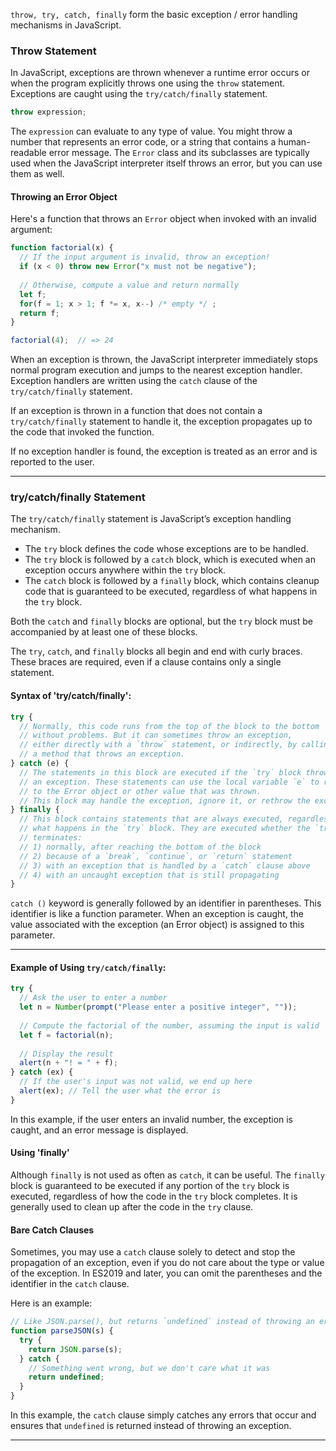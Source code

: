 

`throw, try, catch, finally` form the basic exception / error handling mechanisms in JavaScript.

### Throw Statement

In JavaScript, exceptions are thrown whenever a runtime error occurs or when the program explicitly throws one using the `throw` statement. Exceptions are caught using the `try/catch/finally` statement.

```js
throw expression;
```

The `expression` can evaluate to any type of value. You might throw a number that represents an error code, or a string that contains a human-readable error message. The `Error` class and its subclasses are typically used when the JavaScript interpreter itself throws an error, but you can use them as well.

#### Throwing an Error Object

Here's a function that throws an `Error` object when invoked with an invalid argument:

```js
function factorial(x) {
  // If the input argument is invalid, throw an exception!
  if (x < 0) throw new Error("x must not be negative");
  
  // Otherwise, compute a value and return normally
  let f;
  for(f = 1; x > 1; f *= x, x--) /* empty */ ;
  return f;
}

factorial(4);  // => 24
```

When an exception is thrown, the JavaScript interpreter immediately stops normal program execution and jumps to the nearest exception handler. Exception handlers are written using the `catch` clause of the `try/catch/finally` statement.

If an exception is thrown in a function that does not contain a `try/catch/finally` statement to handle it, the exception propagates up to the code that invoked the function.

If no exception handler is found, the exception is treated as an error and is reported to the user.

---

### try/catch/finally Statement

The `try/catch/finally` statement is JavaScript’s exception handling mechanism. 

* The `try` block defines the code whose exceptions are to be handled. 
* The `try` block is followed by a `catch` block, which is executed when an exception occurs anywhere within the `try` block. 
* The `catch` block is followed by a `finally` block, which contains cleanup code that is guaranteed to be executed, regardless of what happens in the `try` block.

Both the `catch` and `finally` blocks are optional, but the `try` block must be accompanied by at least one of these blocks. 

The `try`, `catch`, and `finally` blocks all begin and end with curly braces. These braces are required, even if a clause contains only a single statement.

#### Syntax of 'try/catch/finally':

```js
try {
  // Normally, this code runs from the top of the block to the bottom
  // without problems. But it can sometimes throw an exception,
  // either directly with a `throw` statement, or indirectly, by calling
  // a method that throws an exception.
} catch (e) {
  // The statements in this block are executed if the `try` block throws
  // an exception. These statements can use the local variable `e` to refer
  // to the Error object or other value that was thrown.
  // This block may handle the exception, ignore it, or rethrow the exception.
} finally {
  // This block contains statements that are always executed, regardless of
  // what happens in the `try` block. They are executed whether the `try` block
  // terminates:
  // 1) normally, after reaching the bottom of the block
  // 2) because of a `break`, `continue`, or `return` statement
  // 3) with an exception that is handled by a `catch` clause above
  // 4) with an uncaught exception that is still propagating
}
```
`catch ()` keyword is generally followed by an identifier in parentheses. This identifier is like a function parameter. When an exception is caught, the value associated with the exception (an Error object) is assigned to this parameter.

___

#### Example of Using `try/catch/finally`:

```js
try {
  // Ask the user to enter a number
  let n = Number(prompt("Please enter a positive integer", ""));
  
  // Compute the factorial of the number, assuming the input is valid
  let f = factorial(n);
  
  // Display the result
  alert(n + "! = " + f);
} catch (ex) {
  // If the user's input was not valid, we end up here
  alert(ex); // Tell the user what the error is
}
```

In this example, if the user enters an invalid number, the exception is caught, and an error message is displayed.

#### Using 'finally'

Although `finally` is not used as often as `catch`, it can be useful. The `finally` block is guaranteed to be executed if any portion of the `try` block is executed, regardless of how the code in the `try` block completes. It is generally used to clean up after the code in the `try` clause.

#### Bare Catch Clauses

Sometimes, you may use a `catch` clause solely to detect and stop the propagation of an exception, even if you do not care about the type or value of the exception. In ES2019 and later, you can omit the parentheses and the identifier in the `catch` clause.

Here is an example:
```js
// Like JSON.parse(), but returns `undefined` instead of throwing an error
function parseJSON(s) {
  try {
    return JSON.parse(s);
  } catch {
    // Something went wrong, but we don't care what it was
    return undefined;
  }
}
```

In this example, the `catch` clause simply catches any errors that occur and ensures that `undefined` is returned instead of throwing an exception.

---
